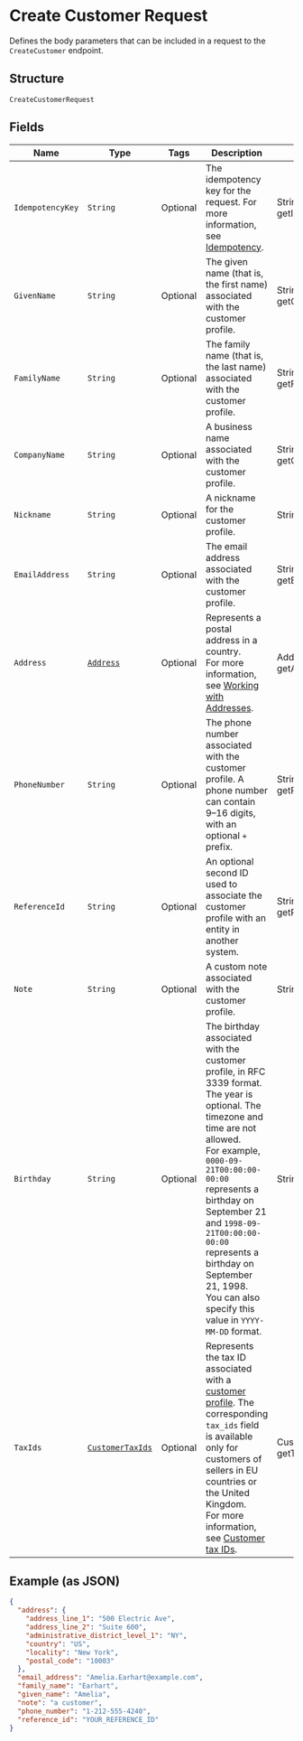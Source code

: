 
# Create Customer Request

Defines the body parameters that can be included in a request to the
`CreateCustomer` endpoint.

## Structure

`CreateCustomerRequest`

## Fields

| Name | Type | Tags | Description | Getter |
|  --- | --- | --- | --- | --- |
| `IdempotencyKey` | `String` | Optional | The idempotency key for the request.	For more information, see<br>[Idempotency](../../https://developer.squareup.com/docs/build-basics/common-api-patterns/idempotency). | String getIdempotencyKey() |
| `GivenName` | `String` | Optional | The given name (that is, the first name) associated with the customer profile. | String getGivenName() |
| `FamilyName` | `String` | Optional | The family name (that is, the last name) associated with the customer profile. | String getFamilyName() |
| `CompanyName` | `String` | Optional | A business name associated with the customer profile. | String getCompanyName() |
| `Nickname` | `String` | Optional | A nickname for the customer profile. | String getNickname() |
| `EmailAddress` | `String` | Optional | The email address associated with the customer profile. | String getEmailAddress() |
| `Address` | [`Address`](../../doc/models/address.md) | Optional | Represents a postal address in a country.<br>For more information, see [Working with Addresses](../../https://developer.squareup.com/docs/build-basics/working-with-addresses). | Address getAddress() |
| `PhoneNumber` | `String` | Optional | The phone number associated with the customer profile. A phone number can contain 9–16 digits, with an optional `+` prefix. | String getPhoneNumber() |
| `ReferenceId` | `String` | Optional | An optional second ID used to associate the customer profile with an<br>entity in another system. | String getReferenceId() |
| `Note` | `String` | Optional | A custom note associated with the customer profile. | String getNote() |
| `Birthday` | `String` | Optional | The birthday associated with the customer profile, in RFC 3339 format. The year is optional. The timezone and time are not allowed.<br>For example, `0000-09-21T00:00:00-00:00` represents a birthday on September 21 and `1998-09-21T00:00:00-00:00` represents a birthday on September 21, 1998.<br>You can also specify this value in `YYYY-MM-DD` format. | String getBirthday() |
| `TaxIds` | [`CustomerTaxIds`](../../doc/models/customer-tax-ids.md) | Optional | Represents the tax ID associated with a [customer profile](../../doc/models/customer.md). The corresponding `tax_ids` field is available only for customers of sellers in EU countries or the United Kingdom.<br>For more information, see [Customer tax IDs](../../https://developer.squareup.com/docs/customers-api/what-it-does#customer-tax-ids). | CustomerTaxIds getTaxIds() |

## Example (as JSON)

```json
{
  "address": {
    "address_line_1": "500 Electric Ave",
    "address_line_2": "Suite 600",
    "administrative_district_level_1": "NY",
    "country": "US",
    "locality": "New York",
    "postal_code": "10003"
  },
  "email_address": "Amelia.Earhart@example.com",
  "family_name": "Earhart",
  "given_name": "Amelia",
  "note": "a customer",
  "phone_number": "1-212-555-4240",
  "reference_id": "YOUR_REFERENCE_ID"
}
```

